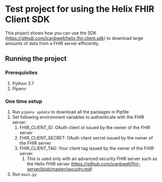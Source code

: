 # Test project for using the Helix FHIR Client SDK
This project shows how you can use the SDK 
(https://github.com/icanbwell/helix.fhir.client.sdk) 
to download large amounts of data from a FHIR server efficiently.

## Running the project

### Prerequisites
1. Python 3.7
2. Pipenv

### One time setup
1. Run `pipenv update` to download all the packages in Pipfile
2. Set following environment variables to authenticate with the FHIR server:
   1. FHIR_CLIENT_ID: OAuth client id issued by the owner of the FHIR server
   2. FHIR_CLIENT_SECRET: OAuth client secret issued by the owner of the FHIR server
   3. FHIR_CLIENT_TAG: Your client tag issued by the owner of the FHIR server.  
      1. This is used only with an advanced security FHIR server such as the Helix FHIR server (https://github.com/icanbwell/fhir-server/blob/master/security.md)
3. Run `main.py`

